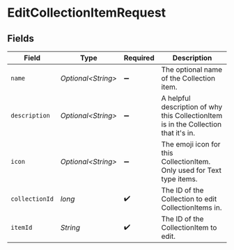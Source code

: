# EditCollectionItemRequest


## Fields

| Field                                                                               | Type                                                                                | Required                                                                            | Description                                                                         |
| ----------------------------------------------------------------------------------- | ----------------------------------------------------------------------------------- | ----------------------------------------------------------------------------------- | ----------------------------------------------------------------------------------- |
| `name`                                                                              | *Optional\<String>*                                                                 | :heavy_minus_sign:                                                                  | The optional name of the Collection item.                                           |
| `description`                                                                       | *Optional\<String>*                                                                 | :heavy_minus_sign:                                                                  | A helpful description of why this CollectionItem is in the Collection that it's in. |
| `icon`                                                                              | *Optional\<String>*                                                                 | :heavy_minus_sign:                                                                  | The emoji icon for this CollectionItem. Only used for Text type items.              |
| `collectionId`                                                                      | *long*                                                                              | :heavy_check_mark:                                                                  | The ID of the Collection to edit CollectionItems in.                                |
| `itemId`                                                                            | *String*                                                                            | :heavy_check_mark:                                                                  | The ID of the CollectionItem to edit.                                               |